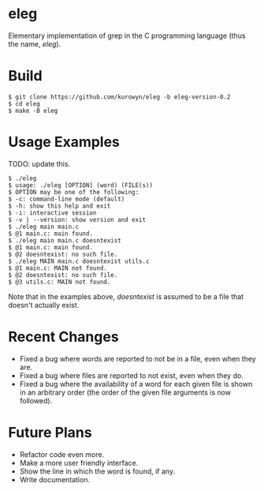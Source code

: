# eleg
Elementary implementation of grep in the C programming language (thus the name, *eleg*).

# Build
```
$ git clone https://github.com/kurowyn/eleg -b eleg-version-0.2
$ cd eleg
$ make -B eleg
```

# Usage Examples
TODO: update this.
```
$ ./eleg
$ usage: ./eleg [OPTION] (word) (FILE(s))
$ OPTION may be one of the following: 
$ -c: command-line mode (default)
$ -h: show this help and exit
$ -i: interactive session
$ -v | --version: show version and exit
$ ./eleg main main.c
$ @1 main.c: main found.
$ ./eleg main main.c doesntexist
$ @1 main.c: main found.
$ @2 doesntexist: no such file.
$ ./eleg MAIN main.c doesntexist utils.c
$ @1 main.c: MAIN not found.
$ @2 doesntexist: no such file.
$ @3 utils.c: MAIN not found.
```
Note that in the examples above, *doesntexist* is assumed to be a file that doesn't actually exist.

# Recent Changes
- Fixed a bug where words are reported to not be in a file, even when they are.
- Fixed a bug where files are reported to not exist, even when they do.
- Fixed a bug where the availability of a word for each given file is shown in an arbitrary order (the order of the given file arguments is now followed).

# Future Plans
- Refactor code even more.
- Make a more user friendly interface.
- Show the line in which the word is found, if any.
- Write documentation.
